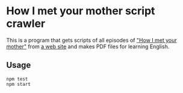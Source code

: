 # How I met your mother script crawler

This is a program that gets scripts of all episodes of ["How I met your mother"]("https://en.wikipedia.org/wiki/How_I_Met_Your_Mother") from [a web site](https://transcripts.foreverdreaming.org/viewforum.php?f=177) and makes PDF files for learning English.

## Usage

```
npm test
npm start
```
